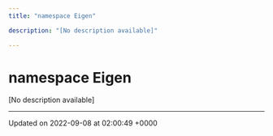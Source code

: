 ```yaml
---
title: "namespace Eigen"

description: "[No description available]"

---
```


# namespace Eigen

[No description available]






-------------------------------

Updated on 2022-09-08 at 02:00:49 +0000